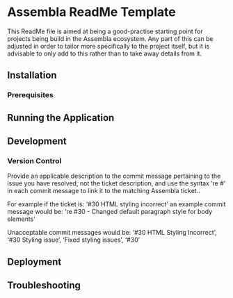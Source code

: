 
# Assembla ReadMe Template
This ReadMe file is aimed at being a good-practise starting point for projects being build in the Assembla ecosystem. Any part of this can be adjusted in order to tailor more specifically to the project itself, but it is advisable to only add to this rather than to take away details from it.

## Installation

### Prerequisites

## Running the Application

## Development

### Version Control
Provide an applicable description to the commit message pertaining to the issue you have resolved, not the ticket description, and use the syntax ‘re #<ticket number>’ in each commit message to link it to the matching Assembla ticket.. 

For example if the ticket is: 
‘#30 HTML styling incorrect’ 
an example commit message would be: 
‘re #30 - Changed default paragraph style for body elements’

Unacceptable commit messages would be:
‘#30 HTML Styling Incorrect’, ‘#30 Styling issue’, ‘Fixed styling issues’, ‘#30’

## Deployment

## Troubleshooting